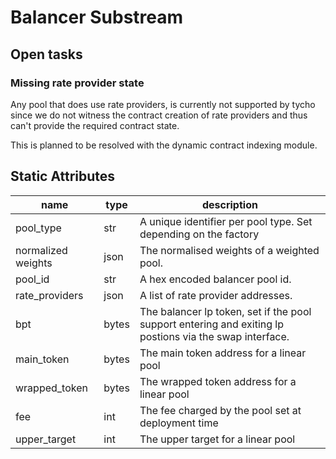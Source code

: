 # Balancer Substream

## Open tasks

### Missing rate provider state

Any pool that does use rate providers, is currently not supported by tycho since we do
not witness the contract creation of rate providers and thus can't provide the required
contract state.

This is planned to be resolved with the dynamic contract indexing module.

## Static Attributes

| name               | type  | description                                                                                             |
|--------------------|-------|---------------------------------------------------------------------------------------------------------|
| pool_type          | str   | A unique identifier per pool type. Set depending on the factory                                         |
| normalized weights | json  | The normalised weights of a weighted pool.                                                              |
| pool_id            | str   | A hex encoded balancer pool id.                                                                         |
| rate_providers     | json  | A list of rate provider addresses.                                                                      |
| bpt                | bytes | The balancer lp token, set if the pool support entering and exiting lp postions via the swap interface. |
| main_token         | bytes | The main token address for a linear pool                                                                |
| wrapped_token      | bytes | The wrapped token address for a linear pool                                                             |
| fee                | int   | The fee charged by the pool set at deployment time                                                      |
| upper_target       | int   | The upper target for a linear pool                                                                      |